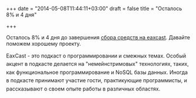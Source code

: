 +++
date = "2014-05-08T11:44:11+03:00"
draft = false
title = "Осталось 8% и 4 дня"

+++

<p>Осталось 8% и 4 дня до завершения <a href="https://boomstarter.ru/projects/120343/tekstovaya_rasshifrovka_2-go_sezona_it-podkasta_eaxcast">сбора&nbsp;средств на&nbsp;eaxcast</a>. Давайте поможем хорошему проекту.</p>

<p><span style="line-height: 1.6em;">EaxCast - это подкаст о программировании и смежных темах. Особый акцент в подкасте делается на &quot;немейнстримовых&quot; технологиях, таких, как функциональное программирование и NoSQL базы данных. Иногда в подкасте принимают участие гости, практикующие программисты, и рассказывают о своем опыте работы в различных областях.</span></p>
